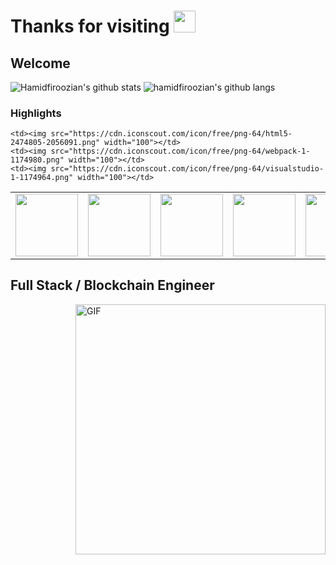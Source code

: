 # Thanks for visiting  <img src="https://media.giphy.com/media/hvRJCLFzcasrR4ia7z/giphy.gif" width="35px">


## Welcome

![Hamidfiroozian's github stats](https://github-readme-stats.vercel.app/api?username=hamidfiroozian&hide=prs&text_color=586069&layout=compact&hide_border=true&show_icons=true&theme=tokyonight)
![hamidfiroozian's github langs](https://github-readme-stats.vercel.app/api/top-langs/?username=hamidfiroozian&text_color=586069&layout=compact&hide_border=true&title_color=0366d6&count_private=true&include_all_commits=true&theme=tokyonight&show_icons=true)
<p align="center">
<!--   <img src="https://github-profile-trophy.vercel.app/?username=hamidfiroozian&rank=SSS,SS,S,AAA,AA,A,B,C,SECRET&theme=gruvbox" /> -->
</p>

### Highlights
<table>
  <tr>
    <td><img src="https://cdn.iconscout.com/icon/free/png-64/nginx-4-1174926.png" width="100"></td>
    <td><img src="https://cdn.iconscout.com/icon/free/png-64/node-js-1174925.png" width="100"></td>
    <td><img src="https://cdn.iconscout.com/icon/free/png-64/react-3-1175109.png" width="100"></td>
    <td><img src="https://cdn.iconscout.com/icon/free/png-64/vue-282497.png" width="100"></td>
    <td><img src="https://cdn.iconscout.com/icon/free/png-64/javascript-24-1174950.png" width="100"></td>
    <td><img src="https://cdn.iconscout.com/icon/free/png-64/github-170-1175028.png" width="100"></td>
    
   
    <td><img src="https://cdn.iconscout.com/icon/free/png-64/html5-2474805-2056091.png" width="100"></td>
    <td><img src="https://cdn.iconscout.com/icon/free/png-64/webpack-1-1174980.png" width="100"></td>
    <td><img src="https://cdn.iconscout.com/icon/free/png-64/visualstudio-1-1174964.png" width="100"></td>

   </tr>
    <tr>
     
    
   </tr>
  </table>



## Full Stack / Blockchain Engineer
<div>
<img align="right" alt="GIF" src="https://github.com/abhisheknaiidu/abhisheknaiidu/blob/master/code.gif?raw=true" width="400" />
  
